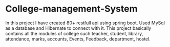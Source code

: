 # College-management-System 

In this project I have created 80+ restfull api using spring boot. 
Used MySql as a database and Hibernate to connect with it.
This project basically contains all the modules of college such teacher, student, library, attendance, marks, accounts, Events, Feedback, department, hostel.
